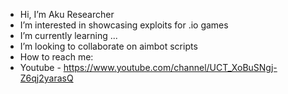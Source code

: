 - Hi, I’m Aku Researcher
- I’m interested in showcasing exploits for .io games
- I’m currently learning ...
- I’m looking to collaborate on aimbot scripts
- How to reach me:
- Youtube - https://www.youtube.com/channel/UCT_XoBuSNgj-Z6qj2yarasQ

<!---
Aku-Researcher/Aku-Researcher is a ✨ special ✨ repository because its `README.md` (this file) appears on your GitHub profile.
You can click the Preview link to take a look at your changes.
--->
